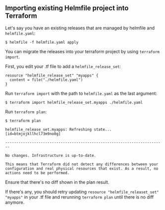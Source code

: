 ## Importing existing Helmfile project into Terraform

Let's say you have an existing releases that are managed by helmfile and `helmfile.yaml`:

```
$ helmfile -f helmfile.yaml apply 
```

You can migrate the releases into your terraform project by using `terraform import`.

First, you edit your .tf file to add a `helmfile_release_set`:

```hcl-terraform
resource "helmfile_release_set" "myapps" {
  content = file("./helmfile.yaml")
}
```

Run `terraform import` with the path to `helmfile.yaml` as the last argument:

```
$ terraform import helmfile_release_set.myapps ./helmfile.yaml
```

Run `terraform plan`: 

```
$ terraform plan

helmfile_release_set.myapps: Refreshing state... [id=btmjojkllhcl73m9no0g]

------------------------------------------------------------------------

No changes. Infrastructure is up-to-date.

This means that Terraform did not detect any differences between your
configuration and real physical resources that exist. As a result, no
actions need to be performed.
```

Ensure that there's no diff shown in the plan result.

If there's any, you should retry updating `resource "helmfile_releaset_set" "myapps"` in your .tf file and rerunning `terraform plan` until there is no diff anymore.
